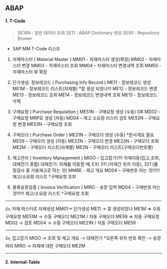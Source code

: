 ## ABAP

#### 1. T-Code

> SE16N : 일반 데이터 조회
> SE11 : ABAP Dictionary 생성
> SE80 : Repository Brower


+ SAP MM T-Code 리스트

1) 자재마스터 ( Material Master )
MM01 - 자재마스터 생성(확장)
MM02 - 자재마스터 변경
MM03 - 자재마스터 조회
MM04 - 자재마스터 변경내역 조회
MM50 - 자재마스터 뷰 확장

2) 단가생성: 정보레코드 ( Purchasing Info Record ) 
ME11 - 정보레코드 생성
ME1M - 정보레코드 리스트(자재별) *잘 생성 되었나!!!
ME12 - 정보레코드 변경
ME13 - 정보레코드 조회
ME14 - 정보레코드 변경내역 조회
ME15 - 정보레코드 삭제

3) 구매요청 ( Purchase Requisition )
ME51N - 구매요청 생성 (수동)
OR
MD02 – 구매요청 MRP로 생성 (자동)
MD04 – 제고 소요량 리스터 검토
ME52N - 구매요청 변경
ME53N - 구매요청 조회

4) 구매오더 ( Purchase Order )
ME21N – 구매오더 생성 (수동) *문서개요 필요
ME59 – 구매오더 생성 (자동) 
ME22N - 구매오더 변경
ME23N - 구매오더 조회
ME2M - 구매오더 리스트(자재별)
ME2N - 구매오더 리스트(구매오더번호별)


5) 재고관리 ( Inventory Management )
MIGO – 입고잡기!!!!! 자재이동(입고,조회,대체전기 종합)
	   대체전기: 자재를 이동할 때, EX) 311 (자재간 위치 이동), 321 (품질검사 중 가용재고로 하는 것)
MMBE - 재고 개요
MD04 – 구매번호 아는 것!!!!!! 재고/소요량 리스트 *구매요청 조회

6) 물류송장검증 ( Invoice Verification )
MIRO - 송장 입력
MD04 – 구매번호 아는 것!!!!!! 재고/소요량 리스트 *구매요청 조회

------

:+1:, 자재 마스터로 자재생성 MM01-> 단가생성 ME11 -> 잘 생성되었나 ME1M
=> 수동 구매요청 ME51M -> 수동 구매오더 ME21M / 자동 구매오더 ME59
=> 자동 구매요청 MD02 -> 검토 MD04 -> 수동 구매오더 ME21N / 자동 구매오더 ME59

------

:+1:, 입고잡기 MIGO -> 조회 및 재고 개요 -> 대체전기 *오른쪽 위치 번호 확인
-> 송장처리 MIRO -> 자재에 대한 구매오더 ME2M

------


#### 2. Internal-Table

